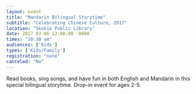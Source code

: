 ```yaml
---
layout: event
title: "Mandarin Bilingual Storytime"
subtitle: "Celebrating Chinese Culture, 2017"
location: "Skokie Public Library"
date: 2017-03-06 12:00:00 -0600
times: "10:30 am"
audiences: ['Kids']
types: ['Kids/Family']
registration: "none"
canceled: "No"
---
```

Read books, sing songs, and have fun in both English and Mandarin in this special bilingual storytime. Drop-in event for ages 2-5.
